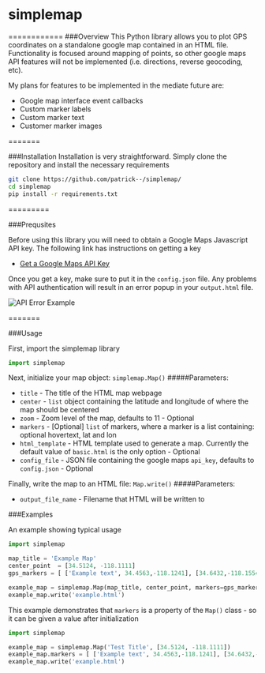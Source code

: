 # simplemap
============
###Overview
This Python library allows you to plot GPS coordinates on a standalone google map contained in an HTML file. Functionality is focused around mapping of points, so other google maps API features will not be implemented (i.e. directions, reverse geocoding, etc).  

My plans for features to be implemented in the mediate future are:
* Google map interface event callbacks
* Custom marker labels
* Custom marker text
* Customer marker images

=======

###Installation
Installation is very straightforward. Simply clone the repository and install the necessary requirements 
```sh
git clone https://github.com/patrick--/simplemap/
cd simplemap
pip install -r requirements.txt
```

=========

###Prequsites

Before using this library you will need to obtain a Google Maps Javascript API key. The following link has instructions on getting a key
* [Get a Google Maps API Key](https://developers.google.com/maps/documentation/javascript/get-api-key)


Once you get a key, make sure to put it in the `config.json` file. Any problems with API authentication will result in an error popup in your `output.html` file. 

![API Error Example](http://i.imgur.com/g6aG2Zk.png "API Error")



=======

###Usage

First, import the simplemap library
```py
import simplemap
```

Next,  initialize your map object: `simplemap.Map()`
#####Parameters:

* `title`  - The title of the HTML map webpage
* `center` - `list` object containing the latitude and longitude of where the map should be centered
* `zoom` - Zoom level of the map, defaults to 11 - Optional
* `markers` -  [Optional] `list` of markers, where a marker is a list containing: optional hovertext, lat and lon
* `html_template` - HTML template used to generate a map. Currently the default value of `basic.html` is the only option - Optional
* `config_file` - JSON file containing the google maps `api_key`, defaults to `config.json` - Optional

Finally, write the map to an HTML file: `Map.write()`
#####Parameters:
* `output_file_name`  - Filename that HTML will be written to


###Examples

An example showing typical usage

```py
import simplemap

map_title = 'Example Map'
center_point  = [34.5124, -118.1111]
gps_markers = [ ['Example text', 34.4563,-118.1241], [34.6432,-118.1554] ]

example_map = simplemap.Map(map_title, center_point, markers=gps_markers)
example_map.write('example.html')

```

This example demonstrates that `markers` is a property of the `Map()` class - so it can be given a value after initialization

```py
import simplemap

example_map = simplemap.Map('Test Title', [34.5124, -118.1111])
example_map.markers = [ ['Example text', 34.4563,-118.1241], [34.6432,-118.1554] ]
example_map.write('example.html')

```